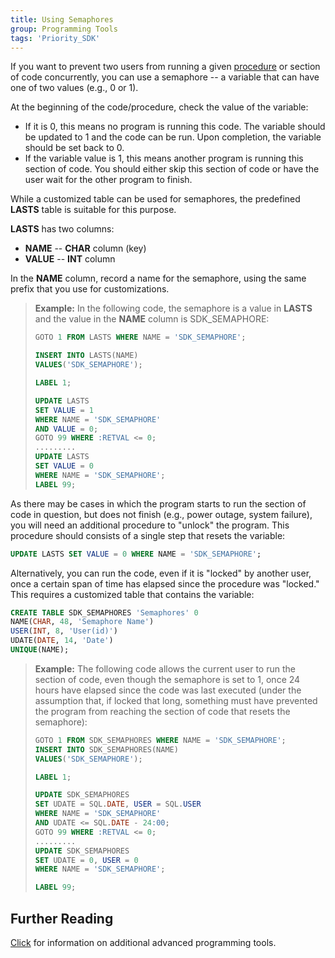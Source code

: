 ```yaml
---
title: Using Semaphores
group: Programming Tools
tags: 'Priority_SDK'
---
```


If you want to prevent two users from running a given
[procedure](Procedures) or section of code concurrently, you
can use a semaphore -- a variable that can have one of two values (e.g.,
​​0 or 1).

At the beginning of the code/procedure, check the value of the variable:

-   If it is 0, this means no program is running this code. The variable
    should be updated to 1 and the code can be run. Upon completion, the
    variable should be set back to 0.
-   If the variable value is 1, this means another program is running
    this section of code. You should either skip this section of code or
    have the user wait for the other program to finish.

While a customized table can be used for semaphores, the predefined
**LASTS** table is suitable for this purpose.

**LASTS** has two columns:

-   **NAME** -- **CHAR** column (key)
-   **VALUE** -- **INT** column

In the **NAME** column, record a name for the semaphore, using the same
prefix that you use for customizations.

> **Example:** In the following code, the semaphore is a value in
> **LASTS** and the value in the **NAME** column is SDK_SEMAPHORE:
>
> ```sql
> GOTO 1 FROM LASTS WHERE NAME = 'SDK_SEMAPHORE';
>
> INSERT INTO LASTS(NAME) 
> VALUES('SDK_SEMAPHORE');
>
> LABEL 1;
>
> UPDATE LASTS 
> SET VALUE = 1 
> WHERE NAME = 'SDK_SEMAPHORE' 
> AND VALUE = 0;
> GOTO 99 WHERE :RETVAL <= 0;
> .........
> UPDATE LASTS 
> SET VALUE = 0 
> WHERE NAME = 'SDK_SEMAPHORE';
> LABEL 99;
> ```

As there may be cases in which the program starts to run the section of
code in question, but does not finish (e.g., power outage, system
failure), you will need an additional procedure to \"unlock\" the
program. This procedure should consists of a single step that resets the
variable:

```sql
UPDATE LASTS SET VALUE = 0 WHERE NAME = 'SDK_SEMAPHORE'; 
```

Alternatively, you can run the code, even if it is \"locked\" by another
user, once a certain span of time has elapsed since the procedure was
\"locked.\" This requires a customized table that contains the variable:

```sql
CREATE TABLE SDK_SEMAPHORES 'Semaphores' 0
NAME(CHAR, 48, 'Semaphore Name')
USER(INT, 8, 'User(id)')
UDATE(DATE, 14, 'Date')
UNIQUE(NAME);
```

> **Example:** The following code allows the current user to run the
> section of code, even though the semaphore is set to 1, once 24 hours
> have elapsed since the code was last executed (under the assumption
> that, if locked that long, something must have prevented the program
> from reaching the section of code that resets the semaphore):
>
> ```sql
> GOTO 1 FROM SDK_SEMAPHORES WHERE NAME = 'SDK_SEMAPHORE';
> INSERT INTO SDK_SEMAPHORES(NAME) 
> VALUES('SDK_SEMAPHORE');
>
> LABEL 1;
>
> UPDATE SDK_SEMAPHORES
> SET UDATE = SQL.DATE, USER = SQL.USER 
> WHERE NAME = 'SDK_SEMAPHORE' 
> AND UDATE <= SQL.DATE - 24:00;
> GOTO 99 WHERE :RETVAL <= 0;
> .........
> UPDATE SDK_SEMAPHORES
> SET UDATE = 0, USER = 0 
> WHERE NAME = 'SDK_SEMAPHORE';
>
> LABEL 99;
> ```

## Further Reading 

[Click](Advanced-Programming-Tools ) for information on
additional advanced programming tools.
